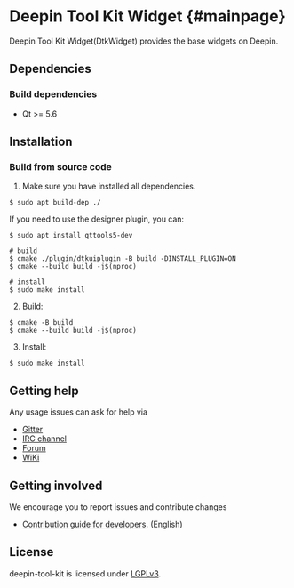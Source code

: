 # Deepin Tool Kit Widget {#mainpage}

Deepin Tool Kit Widget(DtkWidget) provides the base widgets on Deepin.

## Dependencies

### Build dependencies

* Qt >= 5.6

## Installation

### Build from source code

1. Make sure you have installed all dependencies.
````
$ sudo apt build-dep ./
````
If you need to use the designer plugin, you can:
````
$ sudo apt install qttools5-dev

# build
$ cmake ./plugin/dtkuiplugin -B build -DINSTALL_PLUGIN=ON
$ cmake --build build -j$(nproc)

# install
$ sudo make install
````
2. Build:

````
$ cmake -B build
$ cmake --build build -j$(nproc)
````

3. Install:

````
$ sudo make install
````

## Getting help

Any usage issues can ask for help via

* [Gitter](https://gitter.im/orgs/linuxdeepin/rooms)
* [IRC channel](https://webchat.freenode.net/?channels=deepin)
* [Forum](https://bbs.deepin.org)
* [WiKi](https://wiki.deepin.org/)

## Getting involved

We encourage you to report issues and contribute changes

* [Contribution guide for developers](https://github.com/linuxdeepin/developer-center/wiki/Contribution-Guidelines-for-Developers-en). (English)

## License

deepin-tool-kit is licensed under [LGPLv3](LICENSE).
